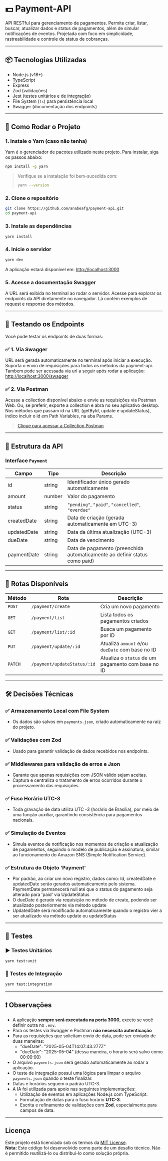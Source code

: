 # 💵 Payment-API

API RESTful para gerenciamento de pagamentos. Permite criar, listar, buscar, atualizar dados e status de pagamentos, além de simular notificações de eventos. Projetada com foco em simplicidade, rastreabilidade e controle de status de cobranças.

---

## 📦 Tecnologias Utilizadas

- Node.js (v18+)
- TypeScript
- Express
- Zod (validações)
- Jest (testes unitários e de integração)
- File System (`fs`) para persistência local
- Swagger (documentação dos endpoints)

---

## 🚀 Como Rodar o Projeto

### 1. Instale o Yarn (caso não tenha)

Yarn é o gerenciador de pacotes utilizado neste projeto. Para instalar, siga os passos abaixo:

```bash
npm install -g yarn
```

> Verifique se a instalação foi bem-sucedida com:
>
> ```bash
> yarn --version
> ```

### 2. Clone o repositório

```bash
git clone https://github.com/anabeafg/payment-api.git
cd payment-api
```

### 3. Instale as dependências

```bash
yarn install
```

### 4. Inicie o servidor

```bash
yarn dev
```

A aplicação estará disponível em: [http://localhost:3000](http://localhost:3000)

### 5. Acesse a documentação Swagger

A URL será exibida no terminal ao rodar o servidor. Acesse para explorar os endpoints da API diretamente no navegador. Lá contém exemplos de request e response dos métodos.

---

## 🧪 Testando os Endpoints

Você pode testar os endpoints de duas formas:

### ✅ 1. Via Swagger

URL será gerada automaticamente no terminal após iniciar a execução. Suporta o envio de requisições para todos os métodos da payment-api.
Tambem pode ser acessada via url a seguir após rodar a aplicação:
[http://localhost:3000/swagger](http://localhost:3000/swagger)

### ✅ 2. Via Postman

Acesse a collection disponível abaixo e envie as requisições via Postman Web. Ou, se preferir, exporte a collection e abra no seu aplicativo desktop. Nos métodos que passam id na URL (getById, update e updateStatus), indico incluir o id em Path Variables, na aba Params.

> [Clique para acessar a Collection Postman](https://www.postman.com/anabea08/payment-api/collection/u8t9g0p/payment-api-collection?action=share&creator=32886418)

---

## 📂 Estrutura da API

### Interface `Payment`

| Campo       | Tipo   | Descrição                                                                  |
| ----------- | ------ | -------------------------------------------------------------------------- |
| id          | string | Identificador único gerado automaticamente                                 |
| amount      | number | Valor do pagamento                                                         |
| status      | string | `"pending"`, `"paid"`, `"cancelled"`, `"overdue"`                          |
| createdDate | string | Data de criação (gerada automaticamente em UTC-3)                          |
| updatedDate | string | Data da última atualização (UTC-3)                                         |
| dueDate     | string | Data de vencimento                                                         |
| paymentDate | string | Data de pagamento (preenchida automaticamente ao definir status como paid) |

---

## 📌 Rotas Disponíveis

| Método  | Rota                        | Descrição                                          |
| ------- | --------------------------- | -------------------------------------------------- |
| `POST`  | `/payment/create`           | Cria um novo pagamento                             |
| `GET`   | `/payment/list`             | Lista todos os pagamentos criados                  |
| `GET`   | `/payment/list/:id`         | Busca um pagamento por ID                          |
| `PUT`   | `/payment/update/:id`       | Atualiza `amount` e/ou `dueDate` com base no ID    |
| `PATCH` | `/payment/updateStatus/:id` | Atualiza o `status` de um pagamento com base no ID |

---

## 🛠️ Decisões Técnicas

### ✅ Armazenamento Local com File System

- Os dados são salvos em `payments.json`, criado automaticamente na raiz do projeto.

### ✅ Validações com Zod

- Usado para garantir validação de dados recebidos nos endpoints.

### ✅ Middlewares para validação de erros e Json

- Garante que apenas requisições com JSON válido sejam aceitas.
- Captura e centraliza o tratamento de erros ocorridos durante o processamento das requisições.

### ✅ Fuso Horário UTC-3

- Toda gravação de data utiliza UTC -3 (horário de Brasília), por meio de uma função auxiliar, garantindo consistência para pagamentos nacionais.

### ✅ Simulação de Eventos

- Simula eventos de notificação nos momentos de criação e atualização de pagamentos, seguindo o modelo de publicação e assinatura, similar ao funcionamento do Amazon SNS (Simple Notification Service).

### ✅ Estrutura do Objeto 'Payment'

- Por padrão, ao criar um novo registro, dados como: Id, createdDate e updatedDate serão gerados automaticamente pelo sistema. PaymentDate permanecerá null até que o status do pagamento seja alterado para 'paid' via UpdateStatus
- O dueDate é gerado via requisição no método de create, podendo ser atualizado posteriormente via método update
- UpdatedDate será modificado automaticamente quando o registro vier a ser atualizado via método update ou updateStatus

---

## 🧪 Testes

### ▶️ Testes Unitários

```bash
yarn test:unit
```

### 🔁 Testes de Integração

```bash
yarn test:integration
```

---

## ❗ Observações

- A aplicação **sempre será executada na porta 3000**, exceto se você definir outra no `.env`.
- Para os testes via Swagger e Postman **não necessita autenticação**
- Para as requisições que solicitam envio de data, pode ser enviado de duas maneiras:
  - "dueDate": "2025-05-04T14:07:43.277Z"
  - "dueDate": "2025-05-04" (dessa maneira, o horario será salvo como 00:00:00)
- O arquivo `payments.json` será gerado automaticamente ao rodar a aplicação.
- O teste de integração possui uma lógica para limpar o arquivo `payments.json` quando o teste finalizar.
- Datas e horários seguem o padrão UTC-3.
- A IA foi utilizada para apoio nas seguintes implementações:
  - Utilização de eventos em aplicações Node.js com TypeScript.
  - Formatação de datas para o fuso horário **UTC-3**.
  - Escrita e refinamento de validações com **Zod**, especialmente para campos de data.

---

## Licença

Este projeto está licenciado sob os termos da [MIT License](./LICENSE).  
**Nota:** Este código foi desenvolvido como parte de um desafio técnico. Não é permitido reutilizá-lo ou distribuí-lo como solução própria.
